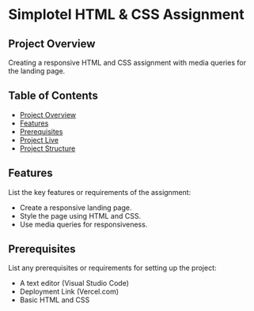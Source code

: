 # Simplotel HTML & CSS Assignment

## Project Overview

Creating a responsive HTML and CSS assignment with media queries for the landing page.

## Table of Contents

- [Project Overview](#project-overview)
- [Features](#features)
- [Prerequisites](#prerequisites)
- [Project Live](#Projectlive)
- [Project Structure](#project-structure)

## Features

List the key features or requirements of the assignment:
- Create a responsive landing page.
- Style the page using HTML and CSS.
- Use media queries for responsiveness.

## Prerequisites

List any prerequisites or requirements for setting up the project:
- A text editor (Visual Studio Code)
- Deployment Link (Vercel.com)
- Basic HTML and CSS


    
